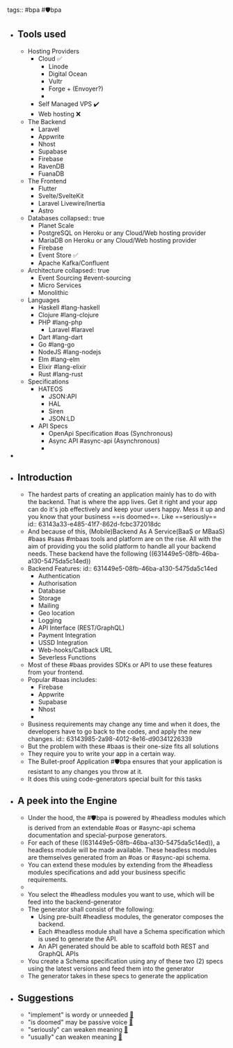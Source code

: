 tags:: #bpa #🛡️bpa

- ## Tools used
	- Hosting Providers
		- Cloud ✅
			- Linode
			- Digital Ocean
			- Vultr
			- Forge + (Envoyer?)
			-
		- Self Managed VPS ✔️
		- Web hosting ❌
	- The Backend
		- Laravel
		- Appwrite
		- Nhost
		- Supabase
		- Firebase
		- RavenDB
		- FuanaDB
	- The Frontend
		- Flutter
		- Svelte/SvelteKit
		- Laravel Livewire/Inertia
		- Astro
	- Databases
	  collapsed:: true
		- Planet Scale
		- PostgreSQL on  Heroku or any Cloud/Web hosting provider
		- MariaDB on Heroku or any Cloud/Web hosting provider
		- Firebase
		- Event Store ✅
		- Apache Kafka/Confluent
	- Architecture
	  collapsed:: true
		- Event Sourcing #event-sourcing
		- Micro Services
		- Monolithic
	- Languages
		- Haskell #lang-haskell
		- Clojure #lang-clojure
		- PHP #lang-php
			- Laravel #laravel
		- Dart #lang-dart
		- Go #lang-go
		- NodeJS #lang-nodejs
		- Elm #lang-elm
		- Elixir #lang-elixir
		- Rust #lang-rust
	- Specifications
		- HATEOS
			- JSON:API
			- HAL
			- Siren
			- JSON:LD
		- API Specs
			- OpenApi Specification #oas (Synchronous)
			- Async API #async-api (Asynchronous)
			-
-
- ## Introduction
	- The hardest parts of creating an application mainly has to do with the  backend. That is where the app lives. Get it right and your app can do it's job effectively and keep your users happy. Mess it up and you know that your business ==is doomed==. Like ==seriously==
	  id:: 63143a33-e485-41f7-862d-fcbc372018dc
	- And because of this, (Mobile)Backend As A Service(BaaS or MBaaS) #baas #saas #mbaas tools and platform are on the rise. All with the aim of providing you the solid platform to handle all your backend needs. These backend have the following ((631449e5-08fb-46ba-a130-5475da5c14ed))
	- Backend Features:
	  id:: 631449e5-08fb-46ba-a130-5475da5c14ed
		- Authentication
		- Authorisation
		- Database
		- Storage
		- Mailing
		- Geo location
		- Logging
		- API Interface (REST/GraphQL)
		- Payment Integration
		- USSD Integration
		- Web-hooks/Callback URL
		- Severless Functions
	- Most of these #baas provides SDKs or API to use these features from your frontend.
	- Popular #baas includes:
		- Firebase
		- Appwrite
		- Supabase
		- Nhost
		-
	- Business requirements may change any time and when it does, the developers have to go back to the codes, and apply the new changes.
	  id:: 63143985-2a98-4012-8e16-d90341226339
	- But the problem with these #baas is their one-size fits all solutions
	- They require you to write your app in  a certain way.
	- The Bullet-proof Application #🛡️bpa ensures that your application is resistant to any changes you throw at it.
	- It does this using code-generators special built for this tasks
- ## A peek into the Engine
	- Under the hood, the #🛡️bpa is powered by #headless modules which is derived from an extendable #oas or #async-api schema documentation and special-purpose generators.
	- For each of these ((631449e5-08fb-46ba-a130-5475da5c14ed)), a headless module will be made available. These headless modules are themselves generated from an #oas or #async-api schema.
	- You can extend these modules by extending from the #headless modules specifications and add your business specific requirements.
	-
	- You select the #headless modules you want to use, which will be feed into the backend-generator
	- The generator shall consist of the following:
		- Using pre-built #headless modules, the generator composes the backend.
		- Each #headless module shall have a Schema specification which is used to generate the API.
		- An API generated should be able to scaffold both REST and GraphQL APIs
	- You create a Schema specification using any of these two (2) specs using the latest versions and feed them into the generator
	- The generator takes in these specs to generate the application
- ## Suggestions
	- "implement" is wordy or unneeded [🔖](63143985-2a98-4012-8e16-d90341226339)
	- "is doomed" may be passive voice [🔖](63143a33-e485-41f7-862d-fcbc372018dc)
	- "seriously" can weaken meaning [🔖](63143a33-e485-41f7-862d-fcbc372018dc)
	- "usually" can weaken meaning [🔖](63143bfb-5f7d-461e-bdee-e193dd29895b)
